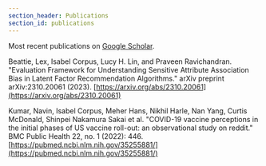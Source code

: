 ```yaml
---
section_header: Publications
section_id: publications
---
```


Most recent publications on [Google Scholar](https://scholar.google.com/citations?user=DlxdNDQAAAAJ&hl=en&oi=ao).

Beattie, Lex, Isabel Corpus, Lucy H. Lin, and Praveen Ravichandran. "Evaluation Framework for Understanding Sensitive Attribute Association Bias in Latent Factor Recommendation Algorithms." arXiv preprint arXiv:2310.20061 (2023). [https://arxiv.org/abs/2310.20061](https://arxiv.org/abs/2310.20061)

Kumar, Navin, Isabel Corpus, Meher Hans, Nikhil Harle, Nan Yang, Curtis McDonald, Shinpei Nakamura Sakai et al. "COVID-19 vaccine perceptions in the initial phases of US vaccine roll-out: an observational study on reddit." BMC Public Health 22, no. 1 (2022): 446. [https://pubmed.ncbi.nlm.nih.gov/35255881/](https://pubmed.ncbi.nlm.nih.gov/35255881/)